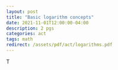 ```yaml
---
layout: post
title: "Basic logarithm concepts"
date: 2021-11-01T12:00:00-04:00
description: 2 pgs
categories: act
tags: math
redirect: /assets/pdf/act/logarithms.pdf
---
```


T
